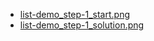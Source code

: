 - [list-demo_step-1_start.png](<https://carbon.now.sh/?bg=rgba(171%2C%20184%2C%20195%2C%201)&t=material&wt=none&l=application%2Ftypescript&ds=true&dsyoff=20px&dsblur=68px&wc=true&wa=true&pv=56px&ph=56px&ln=false&fl=1&fm=Hack&fs=14px&lh=133%25&si=false&es=2x&wm=false&code=%2540Component(%257B%250A%2520%2520selector%253A%2520%27demo-basics-1%27%252C%250A%2520%2520template%253A%2520%2560%250A%2520%2520%2520%2520%253Ch3%253EDemo%2520Basic%25201%2520-%2520Setup%2520and%2520Retrieving%2520State%253C%252Fh3%253E%250A%2520%2520%2520%2520%253Cmat-expansion-panel%250A%2520%2520%2520%2520%2520%2520(expandedChange)%253D%2522listExpanded%2520%253D%2520%2524event%253B%2520listExpandedChanges.next(%2524event)%2522%250A%2520%2520%2520%2520%2520%2520%255Bexpanded%255D%253D%2522listExpanded%2522%250A%2520%2520%2520%2520%253E%250A%2520%2520%2520%2520%2520%2520%253Cmat-expansion-panel-header%2520class%253D%2522list%2522%253E%250A%2520%2520%2520%2520%2520%2520%2520%2520%253Cmat-progress-bar%2520*ngIf%253D%2522false%2522%2520%255Bmode%255D%253D%2522%27query%27%2522%253E%253C%252Fmat-progress-bar%253E%250A%2520%2520%2520%2520%2520%2520%2520%2520%253Cmat-panel-title%253E%250A%2520%2520%2520%2520%2520%2520%2520%2520%2520%2520List%250A%2520%2520%2520%2520%2520%2520%2520%2520%253C%252Fmat-panel-title%253E%250A%2520%2520%2520%2520%2520%2520%2520%2520%253Cmat-panel-description%253E%250A%2520%2520%2520%2520%2520%2520%2520%2520%2520%2520%253Cspan%250A%2520%2520%2520%2520%2520%2520%2520%2520%2520%2520%2520%2520%253E%257B%257B%2520(storeList%2524%2520%257C%2520async)%253F.length%2520%257D%257D%2520Repositories%2520Updated%2520every%253A%250A%2520%2520%2520%2520%2520%2520%2520%2520%2520%2520%2520%2520%257B%257B%2520_refreshInterval%2520%257D%257D%2520ms%250A%2520%2520%2520%2520%2520%2520%2520%2520%2520%2520%253C%252Fspan%253E%250A%2520%2520%2520%2520%2520%2520%2520%2520%253C%252Fmat-panel-description%253E%250A%2520%2520%2520%2520%2520%2520%253C%252Fmat-expansion-panel-header%253E%250A%250A%2520%2520%2520%2520%2520%2520%253Cbutton%250A%2520%2520%2520%2520%2520%2520%2520%2520mat-raised-button%250A%2520%2520%2520%2520%2520%2520%2520%2520color%253D%2522primary%2522%250A%2520%2520%2520%2520%2520%2520%2520%2520(click)%253D%2522onRefreshClicks(%2524event)%2522%250A%2520%2520%2520%2520%2520%2520%253E%250A%2520%2520%2520%2520%2520%2520%2520%2520Refresh%2520List%250A%2520%2520%2520%2520%2520%2520%253C%252Fbutton%253E%250A%250A%2520%2520%2520%2520%2520%2520%253Cng-container%2520*ngIf%253D%2522storeList%2524%2520%257C%2520async%2520as%2520list%2522%253E%250A%2520%2520%2520%2520%2520%2520%2520%2520%253Cdiv%2520*ngIf%253D%2522list%253F.length%253B%2520else%2520noList%2522%253E%250A%2520%2520%2520%2520%2520%2520%2520%2520%2520%2520%253Cmat-list%253E%250A%2520%2520%2520%2520%2520%2520%2520%2520%2520%2520%2520%2520%253Cmat-list-item%2520*ngFor%253D%2522let%2520item%2520of%2520list%2522%253E%250A%2520%2520%2520%2520%2520%2520%2520%2520%2520%2520%2520%2520%2520%2520%257B%257B%2520item.name%2520%257D%257D%250A%2520%2520%2520%2520%2520%2520%2520%2520%2520%2520%2520%2520%253C%252Fmat-list-item%253E%250A%2520%2520%2520%2520%2520%2520%2520%2520%2520%2520%253C%252Fmat-list%253E%250A%2520%2520%2520%2520%2520%2520%2520%2520%253C%252Fdiv%253E%250A%2520%2520%2520%2520%2520%2520%253C%252Fng-container%253E%250A%250A%2520%2520%2520%2520%2520%2520%253Cng-template%2520%2523noList%253E%250A%2520%2520%2520%2520%2520%2520%2520%2520%253Cmat-card%253ENo%2520list%2520given!%253C%252Fmat-card%253E%250A%2520%2520%2520%2520%2520%2520%253C%252Fng-template%253E%250A%2520%2520%2520%2520%253C%252Fmat-expansion-panel%253E%250A%2520%2520%2560%252C%250A%2520%2520styles%253A%2520%255B%250A%2520%2520%2520%2520%2560%250A%2520%2520%2520%2520%2520%2520.list%2520.mat-expansion-panel-header%2520%257B%250A%2520%2520%2520%2520%2520%2520%2520%2520position%253A%2520relative%253B%250A%2520%2520%2520%2520%2520%2520%257D%250A%250A%2520%2520%2520%2520%2520%2520.list%2520.mat-expansion-panel-header%2520mat-progress-bar%2520%257B%250A%2520%2520%2520%2520%2520%2520%2520%2520position%253A%2520absolute%253B%250A%2520%2520%2520%2520%2520%2520%2520%2520top%253A%25200px%253B%250A%2520%2520%2520%2520%2520%2520%2520%2520left%253A%25200%253B%250A%2520%2520%2520%2520%2520%2520%257D%250A%250A%2520%2520%2520%2520%2520%2520.list%2520.mat-expansion-panel-content%2520.mat-expansion-panel-body%2520%257B%250A%2520%2520%2520%2520%2520%2520%2520%2520padding-top%253A%252010px%253B%250A%2520%2520%2520%2520%2520%2520%257D%250A%2520%2520%2520%2520%2560%250A%2520%2520%255D%252C%250A%2520%2520changeDetection%253A%2520ChangeDetectionStrategy.OnPush%250A%257D)%250Aexport%2520class%2520DemoBasicsComponent1%2520implements%2520OnInit%252C%2520OnDestroy%2520%257B%250A%2520%2520intervalSubscription%2520%253D%2520new%2520Subscription()%253B%250A%2520%2520listExpandedChanges%2520%253D%2520new%2520Subject%253Cboolean%253E()%253B%250A%2520%2520storeList%2524%2520%253D%2520this.store%250A%2520%2520%2520%2520.select(selectRepositoryList)%250A%2520%2520%2520%2520.pipe(map(this.parseListItems)%252C%2520startWith(initComponentState.list))%253B%250A%250A%2520%2520_refreshInterval%253A%2520number%2520%253D%2520initCompon>)
- [list-demo_step-1_solution.png](<https://carbon.now.sh/?bg=rgba(171%2C%20184%2C%20195%2C%201)&t=material&wt=none&l=application%2Ftypescript&ds=true&dsyoff=20px&dsblur=68px&wc=true&wa=true&pv=56px&ph=56px&ln=false&fl=1&fm=Hack&fs=14px&lh=133%25&si=false&es=2x&wm=false&code=%2540Component(%257B%250A%2520%2520selector%253A%2520%27demo-basics-1%27%252C%250A%2520%2520template%253A%2520%2560%250A%2520%2520%2520%2520%253Ch3%253EDemo%2520Basic%25201%2520-%2520Setup%2520and%2520Retrieving%2520State%253C%252Fh3%253E%250A%2520%2520%2520%2520%253Cmat-expansion-panel%250A%2520%2520%2520%2520%2520%2520(expandedChange)%253D%2522listExpanded%2520%253D%2520%2524event%253B%2520listExpandedChanges.next(%2524event)%2522%250A%2520%2520%2520%2520%2520%2520%255Bexpanded%255D%253D%2522listExpanded%2522%250A%2520%2520%2520%2520%253E%250A%2520%2520%2520%2520%2520%2520%253Cmat-expansion-panel-header%2520class%253D%2522list%2522%253E%250A%2520%2520%2520%2520%2520%2520%2520%2520%253Cmat-progress-bar%2520*ngIf%253D%2522false%2522%2520%255Bmode%255D%253D%2522%27query%27%2522%253E%253C%252Fmat-progress-bar%253E%250A%2520%2520%2520%2520%2520%2520%2520%2520%253Cmat-panel-title%253E%250A%2520%2520%2520%2520%2520%2520%2520%2520%2520%2520List%250A%2520%2520%2520%2520%2520%2520%2520%2520%253C%252Fmat-panel-title%253E%250A%2520%2520%2520%2520%2520%2520%2520%2520%253Cmat-panel-description%253E%250A%2520%2520%2520%2520%2520%2520%2520%2520%2520%2520%253Cspan%250A%2520%2520%2520%2520%2520%2520%2520%2520%2520%2520%2520%2520%253E%257B%257B%2520(storeList%2524%2520%257C%2520async)%253F.length%2520%257D%257D%2520Repositories%2520Updated%2520every%253A%250A%2520%2520%2520%2520%2520%2520%2520%2520%2520%2520%2520%2520%257B%257B%2520_refreshInterval%2520%257D%257D%2520ms%250A%2520%2520%2520%2520%2520%2520%2520%2520%2520%2520%253C%252Fspan%253E%250A%2520%2520%2520%2520%2520%2520%2520%2520%253C%252Fmat-panel-description%253E%250A%2520%2520%2520%2520%2520%2520%253C%252Fmat-expansion-panel-header%253E%250A%250A%2520%2520%2520%2520%2520%2520%253Cbutton%250A%2520%2520%2520%2520%2520%2520%2520%2520mat-raised-button%250A%2520%2520%2520%2520%2520%2520%2520%2520color%253D%2522primary%2522%250A%2520%2520%2520%2520%2520%2520%2520%2520(click)%253D%2522onRefreshClicks(%2524event)%2522%250A%2520%2520%2520%2520%2520%2520%253E%250A%2520%2520%2520%2520%2520%2520%2520%2520Refresh%2520List%250A%2520%2520%2520%2520%2520%2520%253C%252Fbutton%253E%250A%250A%2520%2520%2520%2520%2520%2520%253Cng-container%2520*ngIf%253D%2522storeList%2524%2520%257C%2520async%2520as%2520list%2522%253E%250A%2520%2520%2520%2520%2520%2520%2520%2520%253Cdiv%2520*ngIf%253D%2522list%253F.length%253B%2520else%2520noList%2522%253E%250A%2520%2520%2520%2520%2520%2520%2520%2520%2520%2520%253Cmat-list%253E%250A%2520%2520%2520%2520%2520%2520%2520%2520%2520%2520%2520%2520%253Cmat-list-item%2520*ngFor%253D%2522let%2520item%2520of%2520list%2522%253E%250A%2520%2520%2520%2520%2520%2520%2520%2520%2520%2520%2520%2520%2520%2520%257B%257B%2520item.name%2520%257D%257D%250A%2520%2520%2520%2520%2520%2520%2520%2520%2520%2520%2520%2520%253C%252Fmat-list-item%253E%250A%2520%2520%2520%2520%2520%2520%2520%2520%2520%2520%253C%252Fmat-list%253E%250A%2520%2520%2520%2520%2520%2520%2520%2520%253C%252Fdiv%253E%250A%2520%2520%2520%2520%2520%2520%253C%252Fng-container%253E%250A%250A%2520%2520%2520%2520%2520%2520%253Cng-template%2520%2523noList%253E%250A%2520%2520%2520%2520%2520%2520%2520%2520%253Cmat-card%253ENo%2520list%2520given!%253C%252Fmat-card%253E%250A%2520%2520%2520%2520%2520%2520%253C%252Fng-template%253E%250A%2520%2520%2520%2520%253C%252Fmat-expansion-panel%253E%250A%2520%2520%2560%252C%250A%2520%2520styles%253A%2520%255B%250A%2520%2520%2520%2520%2560%250A%2520%2520%2520%2520%2520%2520.list%2520.mat-expansion-panel-header%2520%257B%250A%2520%2520%2520%2520%2520%2520%2520%2520position%253A%2520relative%253B%250A%2520%2520%2520%2520%2520%2520%257D%250A%250A%2520%2520%2520%2520%2520%2520.list%2520.mat-expansion-panel-header%2520mat-progress-bar%2520%257B%250A%2520%2520%2520%2520%2520%2520%2520%2520position%253A%2520absolute%253B%250A%2520%2520%2520%2520%2520%2520%2520%2520top%253A%25200px%253B%250A%2520%2520%2520%2520%2520%2520%2520%2520left%253A%25200%253B%250A%2520%2520%2520%2520%2520%2520%257D%250A%250A%2520%2520%2520%2520%2520%2520.list%2520.mat-expansion-panel-content%2520.mat-expansion-panel-body%2520%257B%250A%2520%2520%2520%2520%2520%2520%2520%2520padding-top%253A%252010px%253B%250A%2520%2520%2520%2520%2520%2520%257D%250A%2520%2520%2520%2520%2560%250A%2520%2520%255D%252C%250A%2520%2520changeDetection%253A%2520ChangeDetectionStrategy.OnPush%250A%257D)%250Aexport%2520class%2520DemoBasicsComponent1%2520implements%2520OnInit%252C%2520OnDestroy%2520%257B%250A%2520%2520intervalSubscription%2520%253D%2520new%2520Subscription()%253B%250A%2520%2520listExpandedChanges%2520%253D%2520new%2520Subject%253Cboolean%253E()%253B%250A%2520%2520storeList%2524%2520%253D%2520this.store%250A%2520%2520%2520%2520.select(selectRepositoryList)%250A%2520%2520%2520%2520.pipe(map(this.parseListItems)%252C%2520startWith(initComponentState.list))%253B%250A%250A%2520%2520_refreshInterval%253A%2520number%2520%253D%2520initCompon>)
